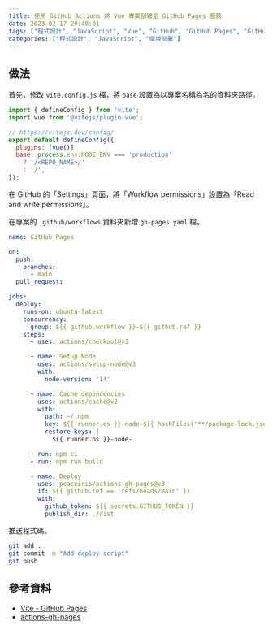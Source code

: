 ```yaml
---
title: 使用 GitHub Actions 將 Vue 專案部署至 GitHub Pages 服務
date: 2023-02-17 20:48:01
tags: ["程式設計", "JavaScript", "Vue", "GitHub", "GitHub Pages", "GitHub Actions"]
categories: ["程式設計", "JavaScript", "環境部署"]
---
```


## 做法

首先，修改 `vite.config.js` 檔，將 `base` 設置為以專案名稱為名的資料夾路徑。

```js
import { defineConfig } from 'vite';
import vue from '@vitejs/plugin-vue';

// https://vitejs.dev/config/
export default defineConfig({
  plugins: [vue()],
  base: process.env.NODE_ENV === 'production'
    ? '/<REPO_NAME>/'
    : '/',
});
```

在 GitHub 的「Settings」頁面，將「Workflow permissions」設置為「Read and write permissions」。

在專案的 `.github/workflows` 資料夾新增 `gh-pages.yaml` 檔。

```yaml
name: GitHub Pages

on:
  push:
    branches:
      - main
  pull_request:

jobs:
  deploy:
    runs-on: ubuntu-latest
    concurrency:
      group: ${{ github.workflow }}-${{ github.ref }}
    steps:
      - uses: actions/checkout@v3

      - name: Setup Node
        uses: actions/setup-node@v3
        with:
          node-version: '14'

      - name: Cache dependencies
        uses: actions/cache@v2
        with:
          path: ~/.npm
          key: ${{ runner.os }}-node-${{ hashFiles('**/package-lock.json') }}
          restore-keys: |
            ${{ runner.os }}-node-

      - run: npm ci
      - run: npm run build

      - name: Deploy
        uses: peaceiris/actions-gh-pages@v3
        if: ${{ github.ref == 'refs/heads/main' }}
        with:
          github_token: ${{ secrets.GITHUB_TOKEN }}
          publish_dir: ./dist
```

推送程式碼。

```bash
git add .
git commit -m "Add deploy script"
git push
```

## 參考資料

- [Vite - GitHub Pages](https://vitejs.dev/guide/static-deploy.html#github-pages)
- [actions-gh-pages](https://github.com/peaceiris/actions-gh-pages)
